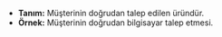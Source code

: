 - **Tanım:** Müşterinin doğrudan talep edilen üründür.
- **Örnek:** Müşterinin doğrudan bilgisayar talep etmesi.